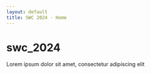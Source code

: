 ```yaml
---
layout: default
title: SWC 2024 - Home
---
```


# swc_2024

Lorem ipsum dolor sit amet, consectetur adipiscing elit
